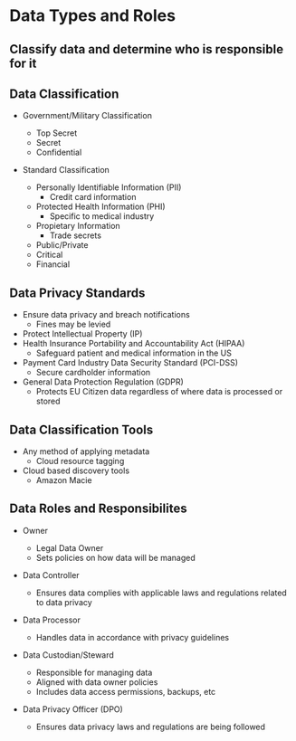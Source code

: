 # Data Types and Roles

## Classify data and determine who is responsible for it

## Data Classification
- Government/Military Classification
    - Top Secret
    - Secret
    - Confidential

- Standard Classification
    - Personally Identifiable Information (PII)
        - Credit card information
    - Protected Health Information (PHI)
        - Specific to medical industry
    - Propietary Information
        - Trade secrets
    - Public/Private
    - Critical
    - Financial

## Data Privacy Standards
- Ensure data privacy and breach notifications
    - Fines may be levied
- Protect Intellectual Property (IP)
- Health Insurance Portability and Accountability Act (HIPAA)
    - Safeguard patient and medical information in the US
- Payment Card Industry Data Security Standard (PCI-DSS)
    - Secure cardholder information
- General Data Protection Regulation (GDPR)
    - Protects EU Citizen data regardless of where data is processed or stored

## Data Classification Tools
- Any method of applying metadata
    - Cloud resource tagging 
- Cloud based discovery tools
    - Amazon Macie

## Data Roles and Responsibilites
- Owner
    - Legal Data Owner
    - Sets policies on how data will be managed

- Data Controller 
    - Ensures data complies with applicable laws and regulations related to data privacy

- Data Processor
    - Handles data in accordance with privacy guidelines

- Data Custodian/Steward
    - Responsible for managing data
    - Aligned with data owner policies
    - Includes data access permissions, backups, etc

- Data Privacy Officer (DPO)
    - Ensures data privacy laws and regulations are being followed


